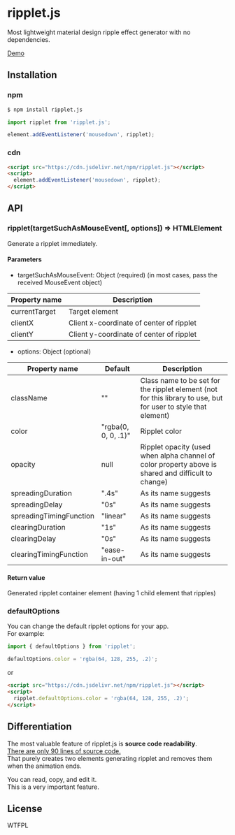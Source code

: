 # ripplet.js

Most lightweight material design ripple effect generator with no dependencies.

[Demo](https://luncheon.github.io/ripplet.js/demo/)  


## Installation

### npm

```bash
$ npm install ripplet.js
```

```javascript
import ripplet from 'ripplet.js';

element.addEventListener('mousedown', ripplet);
```

### cdn

```html
<script src="https://cdn.jsdelivr.net/npm/ripplet.js"></script>
<script>
  element.addEventListener('mousedown', ripplet);
</script>
```


## API

### ripplet(targetSuchAsMouseEvent[, options]) => HTMLElement

Generate a ripplet immediately.  

#### Parameters

* targetSuchAsMouseEvent: Object (required) (in most cases, pass the received MouseEvent object)

| Property name           | Description                              |
| ----------------------- | ---------------------------------------- |
| currentTarget           | Target element                           |
| clientX                 | Client x-coordinate of center of ripplet |
| clientY                 | Client y-coordinate of center of ripplet |

* options: Object (optional)

| Property name           | Default             | Description           |
| ----------------------- | ------------------- | --------------------- |
| className               | ""                  | Class name to be set for the ripplet element (not for this library to use, but for user to style that element) |
| color                   | "rgba(0, 0, 0, .1)" | Ripplet color         |
| opacity                 | null                | Ripplet opacity (used when alpha channel of color property above is shared and difficult to change) |
| spreadingDuration       | ".4s"               | As its name suggests  |
| spreadingDelay          | "0s"                | As its name suggests  |
| spreadingTimingFunction | "linear"            | As its name suggests  |
| clearingDuration        | "1s"                | As its name suggests  |
| clearingDelay           | "0s"                | As its name suggests  |
| clearingTimingFunction  | "ease-in-out"       | As its name suggests  |

#### Return value

Generated ripplet container element (having 1 child element that ripples)


### defaultOptions

You can change the default ripplet options for your app.  
For example:

```javascript
import { defaultOptions } from 'ripplet';

defaultOptions.color = 'rgba(64, 128, 255, .2)';
```

or

```html
<script src="https://cdn.jsdelivr.net/npm/ripplet.js"></script>
<script>
  ripplet.defaultOptions.color = 'rgba(64, 128, 255, .2)';
</script>
```


## Differentiation

The most valuable feature of ripplet.js is **source code readability**.  
[There are only 90 lines of source code.](https://github.com/luncheon/ripplet.js/blob/master/src/index.ts)  
That purely creates two elements generating ripplet and removes them when the animation ends.

You can read, copy, and edit it.  
This is a very important feature.


## License

WTFPL
